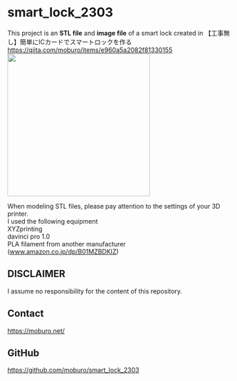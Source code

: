 # smart_lock_2303
This project is an **STL file** and **image file** of a smart lock created in 【工事無し】簡単にICカードでスマートロックを作る https://qiita.com/moburo/items/e960a5a2082f81330155 <br>
<img src="https://user-images.githubusercontent.com/63199645/227336850-e5aef9ec-2305-4aaa-b70d-17da73a15aea.jpg" width="320px">

When modeling STL files, please pay attention to the settings of your 3D printer.<br>
I used the following equipment<br>
XYZprinting<br>
davinci pro 1.0<br>
PLA filament from another manufacturer<br>
(www.amazon.co.jp/dp/B01MZBDKIZ)
## DISCLAIMER
I assume no responsibility for the content of this repository.

## Contact
https://moburo.net/<br>

## GitHub
https://github.com/moburo/smart_lock_2303<br>